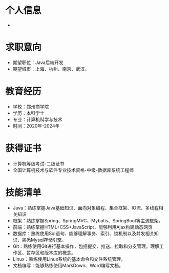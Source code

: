 # 个人信息
- 
# 求职意向
- 期望职位：Java后端开发
- 期望城市：上海、杭州、南京、武汉。
# 教育经历
- 学校：郑州商学院
- 学历：本科学士
- 专业：计算机科学与技术
- 时间：2020年-2024年
# 获得证书
- 计算机等级考试-二级证书
- 全国计算机技术与软件专业技术资格-中级-数据库系统工程师
# 技能清单
- Java：熟练掌握Java基础知识、面向对象编程、集合框架、IO流、多线程相关知识
- 框架：熟练掌握Spring、SpringMVC、Mybatis、SpringBoot等主流框架。
- 前端：熟练掌握HTML+CSS+JavaScript，能够利用Ajax构建动态网页
- 数据库：熟练使用Sql语句、能够理解事务、索引、锁机制以及并发相关知识，熟悉Mysql存储引擎。
- Git：熟练使用Git进行基本操作，包括提交、推送、拉取和分支管理。理解工作区、暂存区和版本库的概念。
- Linux：熟练使用Linux系统的基本命令和文件系统管理。
- 文档编写：能够熟练使用MarkDown、Word编写文档。